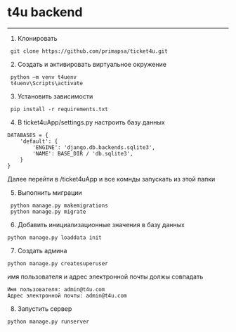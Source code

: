 # t4u backend
***

1. Клонировать
```
 git clone https://github.com/primapsa/ticket4u.git
```

2. Создать и активировать виртуальное окружение
```
 python –m venv t4uenv
 t4uenv\Scripts\activate
```

3. Установить зависимости
```
 pip install -r requirements.txt
```

4. В ticket4uApp/settings.py настроить базу данных
```
DATABASES = {
    'default': {
        'ENGINE': 'django.db.backends.sqlite3',
        'NAME': BASE_DIR / 'db.sqlite3',
    }
}
```
Далее перейти в /ticket4uApp и все комнды запускать из этой папки

5. Выполнить миграции
```
 python manage.py makemigrations
 python manage.py migrate
```

6. Добавить инициализационные значения в базу данных
```
python manage.py loaddata init
```

7. Создать админа
```
python manage.py createsuperuser
```
имя пользователя и адрес электронной почты должы совпадать

```
Имя пользователя: admin@t4u.com
Адрес электронной почты: admin@t4u.com
```

8. Запустить сервер
```
python manage.py runserver
```